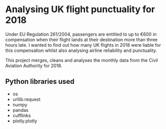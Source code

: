# Analysing UK flight punctuality for 2018

Under EU Regulation 261/2004, passengers are entitled to up to €600 in compensation when their flight lands at their destination more than three hours late. I wanted to find out how many UK flights in 2018 were liable for this compensation whilst also analysing airline reliability and punctuality.

This project merges, cleans and analyses the monthly data from the Civil Aviation Authority for 2018.

## Python libraries used
- os
- urllib.request
- numpy
- pandas
- cufflinks
- plotly.plotly
